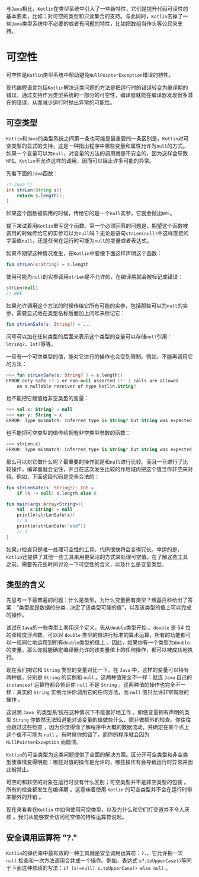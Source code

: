 与`Java`相比，`Kotlin`在类型系统中引入了一些新特性，它们是提升代码可读性的基本要素，比如：对可空的类型和只读集合的支持。与此同时，`Kotlin`去掉了一些`Java`类型系统中不必要的或者有问题的特性，比如把数组当作头等公民来支持。



# 可空性

可空性是`Kotlin`类型系统中帮助避免`NullPointerException`错误的特性。



现代编程语言包括`Kotlin`解决这类问题的方法是把运行时的错误转变为编译期的错误。通过支持作为类型系统的一部分的可空性，编译器就能在编译器发现很多潜在的错误，从而减少运行时抛出异常的可能性。



## 可空类型

`Kotlin`和`Java`的类型系统之间第一条也可能是最重要的一条区别是，`Kotlin`对可空类型的显式的支持。这是一种指出程序中哪些变量和属性允许为`null`的方式。如果一个变量可以为`null`，对变量的方法的调用就是不安全的，因为这样会导致`NPE`。`Kotlin`不允许这样的调用，因而可以阻止许多可能的异常。



先看下面的`Java`函数：

```java
/* Java */
int strLen(String s){
	return s.length();
}
```

如果这个函数被调用的时候，传给它的是一个`null`实参，它就会抛出`NPE`。



接下来试着用`Kotlin`重写这个函数。第一个必须回答的问题是，期望这个函数被调用的时候传给它的实参可以为`null`吗？无论是语句`strLen(null)`中这样直接的字面值`null`，还是任何在运行时可能为`null`的变量或者表达式。



如果不期望这种情况发生，在`Kotlin`中要像下面这样声明这个函数：

```kotlin
fun strLen(s:String) = s.length
```

使用可能为`null`的实参调用`strLen`是不允许的，在编译期就会被标记成错误：

```kotlin
strLen(null)
// NPE
```

如果允许调用这个方法的时候传给它所有可能的实参，包括那些可以为`null`的实参，需要显式地在类型名称后面加上问号来标记它：

```kotlin
fun strLenSafe(s: String?) = ...
```

问号可以加在任何类型的后面来表示这个类型的变量可以存储`null`引用：`String?`、`Int?`等等。



一旦有一个可空类型的值，能对它进行的操作也会受到限制。例如，不能再调用它的方法：

```kotlin
>>> fun strLenSafe(s: String? ) = s.length()
ERROR only safe (?.) or non-null asserted (!!.) calls are allowed 
	on a nullable receiver of type kotlin.String?
```

也不能把它赋值给非空类型的变量：

```kotlin
>>> val x: String? = null
>>> var y: String = x
ERROR: Type mismatch: inferred type is String? but String was expected
```

也不能把可空类型的值传给拥有非空类型参数的函数：

```kotlin
>>> strLen(x)
ERROR: Type mismatch: inferred type is String? but String was expected
```

那么可以对它做什么呢？最重要的操作就是和`null`进行比较。而且一旦进行了比较操作，编译器就会记住，并且在这次发生比较的作用域内把这个值当作非空来对待。例如，下面这段代码是完全合法的：

```kotlin
fun strLenSafe(s: String?): Int =
    if (s != null) s.length else 0

fun main(args:Array<String>){
    val  x:String? = null
    println(strLenSafe(x))
    // 0
    println(strLenSafe("abd"))
    // 3
}
```

如果`if`检查只是唯一处理可空性的工具，代码很快将会变得冗长。幸运的是，`Kotlin`还提供了其他一些工具来用更简洁的方式来处理可空值。在了解这些工具之前。需要先花些时间讨论一下可空性的含义，以及什么是变量类型。



## 类型的含义

先思考一下最普遍的问题：什么是类型，为什么变量拥有类型？维基百科给出了答案：“类型就是数据的分类...决定了该类型可能的值”，以及该类型的值上可以完成的操作。



试试在`Java`的一些类型上套用这个定义，先从`double`类型开始 。`double` 是 64 位的双精度浮点数。可以对 `double` 类型的值进行标准的算术运算，所有的功能都可以一视同仁地运用到所有`double`类型的值上 。因此，如果你有一个类型为`double`的变量，那么你就能确定编译器允许的该变量值上的任何操作，都可以被成功地执行。



现在我们把它和 `String` 类型的变量对比一下。在 `Java` 中，这样的变量可以持有两种值，分别是 `String` 的实例和 `null` 。这两种值完全不一样：就连 `Java` 自己的 `instanceof` 运算符都会告诉你 `null` 不是 `String` 。这两种值的操作也完全不一样：真实的 `String` 实例允许你调用它的任何方法，而 `null` 值只允许非常有限的操作 。



这说明 `Java `的类型系‘统在这种情况下不能很好地工作 。即使变量拥有声明的类型 `String` 你依然无法知道能对该变量的值做些什么，除非做额外的检查。你往往会跳过这些检查 ，因为你觉得你了解程序中大概的数据流动，并确定在某个点上这个值不可能为 `null` 。有时候你想错了，而你的程序就会因为`NullPointerException` 而崩溃。



`Kotlin`的可空类型为这类问题提供了全面的解决方案。区分开可空类型和非空类型使事情变得明朗：哪些对值的操作是允许的，哪些操作有会导致运行时异常并因此被禁止。



可空的和非空的对象在运行时没有什么区别；可空类型并不是非空类型的包装 。 所有的检查都发生在编译期 。这意味着使用 `Kotlin` 的可空类型并不会在运行时带来额外的开销 。



现在来看看在`Kotlin` 中如何使用可空类型，以及为什么和它们打交道并不令人厌烦 。我们从能够安全访问可空值的特殊运算符说起。



## 安全调用运算符 "?."

`Kotlin`的弹药库中最有效的一种工具就是安全调用运算符：`?.`，它允许把一次 `null` 检查和一次方法调用合并成一个操作。例如，表达式 `s?.toUpperCase()`等同于下面这种烦琐的写法：`if (s!=null) s.toUpperCase() else null` 。



